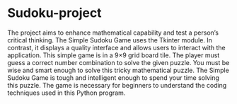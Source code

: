 # Sudoku-project
The project aims to enhance mathematical capability and test a person’s critical thinking. The Simple Sudoku Game uses the Tkinter module. In contrast, it displays a quality interface and allows users to interact with the application. This simple game is in a 9×9 grid board tile. The player must guess a correct number combination to solve the given puzzle. You must be wise and smart enough to solve this tricky mathematical puzzle. The Simple Sudoku Game is tough and intelligent enough to spend your time solving this puzzle. The game is necessary for beginners to understand the coding techniques used in this Python program.

